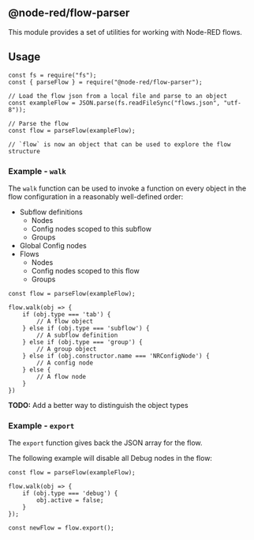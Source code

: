 @node-red/flow-parser
---

This module provides a set of utilities for working with Node-RED flows.


## Usage

```
const fs = require("fs");
const { parseFlow } = require("@node-red/flow-parser");

// Load the flow json from a local file and parse to an object
const exampleFlow = JSON.parse(fs.readFileSync("flows.json", "utf-8"));

// Parse the flow
const flow = parseFlow(exampleFlow);

// `flow` is now an object that can be used to explore the flow structure
```


### Example - `walk`

The `walk` function can be used to invoke a function on every object in the flow
configuration in a reasonably well-defined order:

 - Subflow definitions
   - Nodes
   - Config nodes scoped to this subflow
   - Groups
 - Global Config nodes
 - Flows
   - Nodes
   - Config nodes scoped to this flow
   - Groups

```
const flow = parseFlow(exampleFlow);

flow.walk(obj => {
    if (obj.type === 'tab') {
        // A flow object
    } else if (obj.type === 'subflow') {
        // A subflow definition
    } else if (obj.type === 'group') {
        // A group object
    } else if (obj.constructor.name === 'NRConfigNode') {
        // A config node
    } else {
        // A flow node
    }
})
```

**TODO:** Add a better way to distinguish the object types

### Example - `export`

The `export` function gives back the JSON array for the flow.

The following example will disable all Debug nodes in the flow:

```
const flow = parseFlow(exampleFlow);

flow.walk(obj => {
    if (obj.type === 'debug') {
        obj.active = false;
    }
});

const newFlow = flow.export();
```
